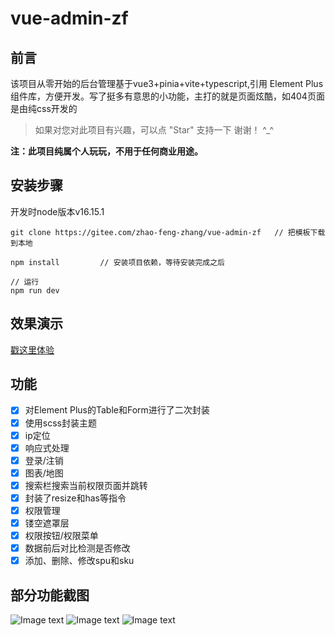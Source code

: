 # vue-admin-zf
## 前言
该项目从零开始的后台管理基于vue3+pinia+vite+typescript,引用 Element Plus 组件库，方便开发。写了挺多有意思的小功能，主打的就是页面炫酷，如404页面是由纯css开发的
>  如果对您对此项目有兴趣，可以点 "Star" 支持一下 谢谢！ ^_^
> 
__注：此项目纯属个人玩玩，不用于任何商业用途。__

## 安装步骤
开发时node版本v16.15.1
```
git clone https://gitee.com/zhao-feng-zhang/vue-admin-zf   // 把模板下载到本地

npm install         // 安装项目依赖，等待安装完成之后

// 运行
npm run dev
```


## 效果演示
[戳这里体验]()



## 功能
-   [x] 对Element Plus的Table和Form进行了二次封装
-   [x] 使用scss封装主题
-   [x] ip定位
-   [x] 响应式处理
-   [x] 登录/注销
-   [x] 图表/地图
-   [x] 搜索栏搜索当前权限页面并跳转
-   [x] 封装了resize和has等指令
-   [x] 权限管理
-   [x] 镂空遮罩层
-   [x] 权限按钮/权限菜单
-   [x] 数据前后对比检测是否修改
-   [x] 添加、删除、修改spu和sku

## 部分功能截图
![Image text](https://cdn.jsdelivr.net/gh/very110/CSS-effects/text1.gif)
![Image text](https://cdn.jsdelivr.net/gh/very110/CSS-effects/text2.gif)
![Image text](https://cdn.jsdelivr.net/gh/very110/CSS-effects/20230813213507.png)
